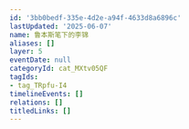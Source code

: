 ```yaml
---
id: '3bb0bedf-335e-4d2e-a94f-4633d8a6896c'
lastUpdated: '2025-06-07'
name: 鲁本斯笔下的李锦
aliases: []
layer: 5
eventDate: null
categoryId: cat_MXtv05QF
tagIds:
- tag_TRpfu-I4
timelineEvents: []
relations: []
titledLinks: []
---
```


